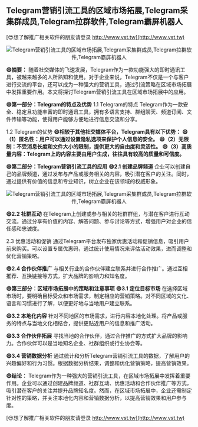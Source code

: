 ## **Telegram营销引流工具的区域市场拓展,Telegram采集群成员,Telegram拉群软件,Telegram霸屏机器人**

[😍想了解推广相关软件的朋友请登录 http://www.vst.tw](http://www.vst.tw)

 <center><img src="https://vst.tw/MP4/tuiguang/png/6.png" alt="Telegram营销引流工具的区域市场拓展,Telegram采集群成员,Telegram拉群软件,Telegram霸屏机器人"></center>

**😄摘要：**
随着社交媒体的飞速发展，Telegram作为一款功能强大的即时通讯工具，被越来越多的人所熟知和使用。对于企业来说，Telegram不仅是一个与客户进行交流的平台，还可以成为一种强大的营销工具，通过引流策略在区域市场拓展中发挥重要作用。本文将探讨Telegram营销引流工具在区域市场拓展中的应用。

**😄第一部分：Telegram的特点及优势**
1.1 Telegram的特点
Telegram作为一款安全、稳定且功能丰富的即时通讯工具，拥有多语言支持、群组聊天、频道订阅、文件传输等功能，使得用户能够方便地进行信息交流和分享。

1.2 Telegram的优势
**😄相较于其他社交媒体平台，Telegram具有以下优势：**
**😄（1）匿名性：用户可以通过设置隐私选项来保护个人信息的安全。**
**😄（2）无限制：不受消息长度和文件大小的限制，提供更大的自由度和灵活性。**
**😄（3）高质量内容：Telegram上的内容主要由用户生成，往往具有较高的质量和可信度。**

**😄第二部分：Telegram营销引流工具的应用**
**😄2.1 创建品牌频道**
企业可以创建自己的品牌频道，通过发布与产品或服务相关的内容，吸引潜在客户的关注。同时，通过提供有价值的信息和专业知识，树立企业在该领域的权威形象。

 <center><img src="https://vst.tw/MP4/tuiguang/png/8.png" alt="Telegram营销引流工具的区域市场拓展,Telegram采集群成员,Telegram拉群软件,Telegram霸屏机器人"></center>

**😄2.2 社群互动**
在Telegram上创建或参与相关的社群群组，与潜在客户进行互动交流。通过分享有价值的内容、解答问题、参与讨论等方式，增强用户对企业的信任感和忠诚度。

2.3 优惠活动和促销
通过Telegram平台发布独家优惠活动和促销信息，吸引用户前来购买。可以设置专属优惠码，通过统计使用情况来评估活动效果，进而调整和优化营销策略。

**😄2.4 合作伙伴推广**
与相关行业的合作伙伴建立联系并进行合作推广。通过互相推荐、互换链接等方式，扩大品牌的影响力和知名度。

**😄第三部分：区域市场拓展中的策略和注意事项**
**😄3.1 定位目标市场**
在选择区域市场时，要明确目标受众和市场需求，制定相应的营销策略。对不同区域的文化、语言和习惯进行了解，以便更好地与当地用户建立联系。

**😄3.2 本地化内容**
针对不同地区的市场需求，进行内容本地化处理。将产品或服务的特点与当地文化相结合，提供更贴近用户的信息和推广活动。

**😄3.3 合作伙伴拓展**
寻找当地的合作伙伴，通过合作推广的方式扩大品牌的影响力。合作伙伴可以是当地知名企业、社群组织或行业协会等。

**😄3.4 营销数据分析**
通过统计和分析Telegram营销引流工具的数据，了解用户的兴趣偏好和行为习惯。根据数据分析结果，调整和优化营销策略，提高营销效果。

**😄结论：**
Telegram作为一种强大的营销引流工具，在区域市场拓展中发挥着重要作用。企业可以通过创建品牌频道、社群互动、优惠活动和合作伙伴推广等方式，吸引潜在客户的关注并提升品牌知名度。然而，在区域市场拓展中，企业还需制定针对性的策略，并关注本地化内容和营销数据分析，以提高营销效果和用户参与度。

[😍想了解推广相关软件的朋友请登录 http://www.vst.tw](http://www.vst.tw)



